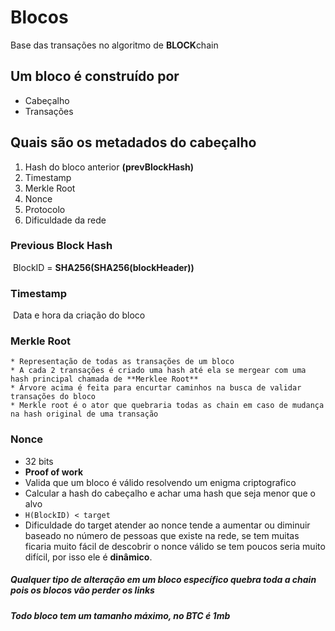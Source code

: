 # Blocos

Base das transações no algoritmo de **BLOCK**chain 



## Um bloco é construído por

* Cabeçalho
* Transações



## Quais são os metadados do cabeçalho



1. Hash do bloco anterior **(prevBlockHash)**
2. Timestamp
3. Merkle Root
4. Nonce
5. Protocolo
6. Dificuldade da rede



### Previous Block Hash

​	BlockID = **SHA256(SHA256(**blockHeader**))**

### Timestamp 

​	Data e hora da criação do bloco

### Merkle Root

	* Representação de todas as transações de um bloco
	* A cada 2 transações é criado uma hash até ela se mergear com uma hash principal chamada de **Merklee Root**
	* Árvore acima é feita para encurtar caminhos na busca de validar transações do bloco
	* Merkle root é o ator que quebraria todas as chain em caso de mudança na hash original de uma transação

### Nonce

 * 32 bits
 * **Proof of work**
 * Valida que um bloco é válido resolvendo um enigma criptografico 
 * Calcular a hash do cabeçalho e achar uma hash que seja menor que o alvo
 * ` H(BlockID) < target `
* Dificuldade do target atender ao nonce tende a aumentar ou diminuir baseado no número de pessoas que existe na rede, se tem muitas ficaria muito fácil de descobrir o nonce válido se tem poucos seria muito difícil, por isso ele é **dinâmico**.



##### Qualquer tipo de alteração em um bloco específico quebra toda a chain pois os blocos vão perder os links



##### Todo bloco tem um tamanho máximo, no BTC é 1mb



